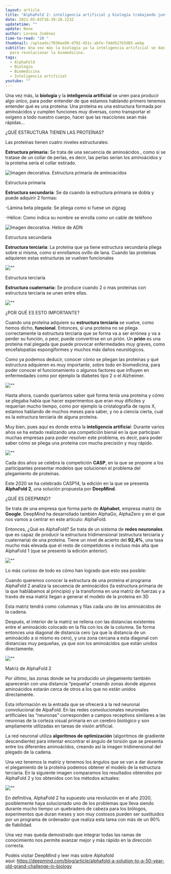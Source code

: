 ```yaml
---
layout: article
title: "AlphaFold 2: inteligencia artificial y biología trabajando juntos."
date: 2021-05-03T16:39:28.123Z
updatetime: ""
update: None
author: Lorena Jiménez
time-to-read: "20 "
thumbnail: /uploads/7036ee09-d792-451c-abfe-74dd517b5d85.webp
subtitle: Una vez más la biología ya la inteligencia artificial se dan la mano
  para revolucionar la biomedicina.
tags:
  - AlphaFold
  - Biología
  - Biomedicina
  - Inteligencia artificial
youtube: ""
---
```

Una vez más, la **biología** y la **inteligencia artificial** se unen para producir algo único, para poder entender de que estamos hablando primero tenemos entender qué es una proteína: Una proteína es una estructura formada por aminoácidos y cumplen funciones muy diversas, como transportar el oxígeno a todo nuestro cuerpo, hacer que las reacciones sean más rápidas...

¿QUÉ ESTRUCTURA TIENEN LAS PROTEÍNAS?

Las proteínas tienen cuatro niveles estructurales: 

**Estructura primaria:** Se trata de una secuencia de aminoácidos , como si se tratase de un collar de perlas, es decir, las perlas serían los aminoácidos y la proteína sería el collar estirado.

![Imagen decorativa. Estructura primaria de aminoacidos](https://fagolambda-436fc1.ingress-baronn.easywp.com/wp-content/uploads/2021/02/54804E02-0FD4-4D39-84DA-4F92324FB746.jpeg)

Estructura primaria

**Estructura secundaría**: Se da cuando la estructura primaria se dobla y puede adquirir 2 formas: 

\-Lámina beta plegada: Se pliega como si fuese un zigzag

\-Hélice: Como indica su nombre se enrolla como un cable de teléfono

![Imagen decorativa. Helice de ADN](https://fagolambda-436fc1.ingress-baronn.easywp.com/wp-content/uploads/2021/02/047D4936-8C7F-4896-9DD7-1FB4428F518D.gif)

Estructura secundaria

**Estructura terciaria**: La proteína que ya tiene estructura secundaria pliega sobre si misma, como si enrollamos ovillo de lana. Cuando las proteínas adquieren estas estructuras se vuelven funcionales

![""](https://fagolambda-436fc1.ingress-baronn.easywp.com/wp-content/uploads/2021/02/99CA2E21-44BC-4965-BBBC-8A1927E88ABD.jpeg)

Estructura terciaria

**Estructura cuaternaria:** Se produce cuando 2 o mas proteínas con estructura terciaria se unen entre ellas.

![""](https://fagolambda-436fc1.ingress-baronn.easywp.com/wp-content/uploads/2021/02/9758F361-D3D1-409B-9E3A-16644597F70C-1024x1024.jpeg)

¿POR QUÉ ES ESTO IMPORTANTE?

Cuando una proteína adquiere su **estructura terciaria** se vuelve, como hemos dicho, **funcional**. Entonces, si una proteína no se pliega correctamente la estructura terciaria que se forma va a ser errónea y va a perder su función, o peor, puede convertirse en un prión. Un **prión** es una proteína mal plegada que puede provocar enfermedades muy graves, como encefalopatías espongiformes y muchos más daños neurológicos.

Como ya podemos deducir, conocer cómo se pliegan las proteínas y qué estructura adquieren es muy importante, sobre todo en biomedicina, para poder conocer el funcionamiento o algunos factores que influyen en enfermedades como por ejemplo la diabetes tipo 2 o el Alzheimer.

![""](https://fagolambda-436fc1.ingress-baronn.easywp.com/wp-content/uploads/2021/02/212A96A1-3744-4ACF-9A75-59D520CB33AD.jpeg)

Hasta ahora, cuando queríamos saber qué forma tenía una proteína y cómo se plegaba había que hacer experimentos que eran muy difíciles y requerían mucho tiempo, como por ejemplo la cristalografía de rayos X, estamos hablando de muchos meses para saber, y no a ciencia cierta, cual es la estructura terciaria de alguna proteína. 

Muy bien, pues aquí es donde entra la **inteligencia artificia**l: Durante varios años se ha estado realizando una competición bienal en la que participan muchas empresas para poder resolver este problema, es decir, para poder saber cómo se pliega una proteína con mucha precisión y muy rápido.

![""](https://media.giphy.com/media/gpXfKa9xLAR56/giphy.gif)

Cada dos años se celebra la competición **CASP**, en la que se propone a los participantes presentar modelos que solucionen el problema del plegamiento de proteínas. 

Este 2020 se ha celebrado CASP14, la edición en la que se presenta **AlphaFold 2**, una solución propuesta por **DeepMind**.

¿QUÉ ES DEEPMIND?

Se trata de una empresa que forma parte de **Alphabet**, empresa matriz de **Google**. DeepMind ha desarrollado también AlphaGo, AlphaZero y en el que nos vamos a centrar en este articulo: AlphaFold. 

Entonces, ¿Qué es AlphaFold? Se trata de un sistema de **redes neuronales** que es capaz de producir la estructura tridimensional (estructura terciaria y cuaternaria) de una proteína. Tiene un nivel de acierto del **92,4%**, una tasa mucho más elevada que el resto de competidores e incluso más alta que AlphaFold 1 (que se presentó la edición anterior).

![""](https://media.giphy.com/media/5VKbvrjxpVJCM/giphy.gif)

Lo más curioso de todo es cómo han logrado que esto sea posible: 

Cuando queremos conocer la estructura de una proteína el programa AlphaFold 2 analiza la secuencia de aminoácidos (la estructura primaria de la que hablábamos al principio) y la transforma en una matriz de fuerzas y a través de esa matriz llegan a generar el modelo de la proteína en 3D

Esta matriz tendrá como columnas y filas cada uno de los aminoácidos de la cadena.

Después, el interior de la matriz se rellena con las distancias existentes entre el aminoácido colocado en la fila con los de la columna. Se forma entonces una diagonal de distancia cero (ya que la distancia de un aminoácido a si mismo es cero), y una zona cercana a esta diagonal con distancias muy pequeñas, ya que son los aminoácidos que están unidos directamente.

![""](https://fagolambda-436fc1.ingress-baronn.easywp.com/wp-content/uploads/2021/02/D0988EA6-805C-4499-9C0E-C73A5BFE3C5E.jpeg)

Matriz de AlphaFold 2

Por último, las zonas donde se ha producido un plegamiento también aparecerán con una distancia “pequeña” creando zonas donde algunos aminoácidos estarán cerca de otros a los que no están unidos directamente.

Esta información es la entrada que se ofrecerá a la red neuronal convolucional de AlpaFold. En las redes convolucionales neuronales artificiales las “neuronas” corresponden a campos receptivos similares a las neuronas de la corteza visual primaria en un cerebro biológico y son ampliamente utilizadas en tareas de visión artificial.

La red neuronal utiliza **algoritmos de optimización** (algoritmos de gradiente descendiente) para intentar encontrar el ángulo de torsión que se presenta entre los diferentes aminoácidos, creando así la imagen tridimensional del plegado de la cadena.

Una vez tenemos la matriz y tenemos los ángulos que se van a dar durante el plegamiento de la proteína podemos obtener el modelo de la estructura terciaria. En la siguiente imagen comparamos los resultados obtenidos por AlphaFold 2 y los obtenidos con los métodos actuales:

![""](https://fagolambda-436fc1.ingress-baronn.easywp.com/wp-content/uploads/2021/02/5224AE8D-A70D-4EBC-AE84-6FEC286C186B-1024x576.gif)

En definitiva, AlphaFold 2 ha supuesto una revolución en el año 2020, posiblemente haya solucionado uno de los problemas que lleva siendo durante mucho tiempo un quebradero de cabeza para los biólogos, experimentos que duran meses y son muy costosos pueden ser sustituidos por un programa de ordenador que realiza esta tarea con más de un 90% de fiabilidad. 

Una vez mas queda demostrado que integrar todas las ramas de conocimiento nos permite avanzar mejor y más rápido en la dirección correcta. 

Podéis visitar DeepMind y leer más sobre Alphafold aquí: <https://deepmind.com/blog/article/alphafold-a-solution-to-a-50-year-old-grand-challenge-in-biology>
